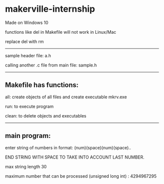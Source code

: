 # makerville-internship

Made on Windows 10

functions like del in Makefile will not work in Linux/Mac

replace del with rm

-----------------------


sample header file: a.h

calling another .c file from main file: sample.h

-----------------------


Makefile has functions:
---------------------
all: create objects of all files and create executable mkrv.exe

run: to execute program

clean: to delete objects and executables

-----------------------


main program:
---------------

enter string of numbers in format: (num)(space)(num)(space)..

END STRING WITH SPACE TO TAKE INTO ACCOUNT LAST NUMBER.

max string length 30

maximum number that can be processed (unsigned long int) : 4294967295
